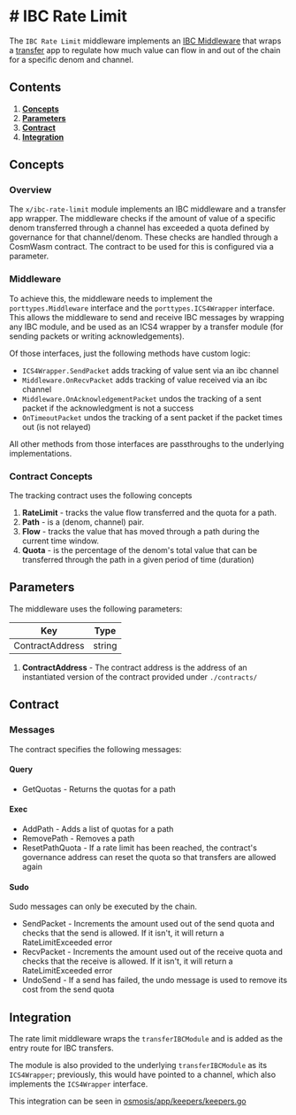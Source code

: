 # # IBC Rate Limit

The ``IBC Rate Limit`` middleware implements an [IBC Middleware](https://github.com/cosmos/ibc-go/blob/f57170b1d4dd202a3c6c1c61dcf302b6a9546405/docs/ibc/middleware/develop.md) 
that wraps a [transfer](https://ibc.cosmos.network/main/apps/transfer/overview.html) app to regulate how much value can
flow in and out of the chain for a specific denom and channel.

## Contents

1. **[Concepts](#concepts)**
2. **[Parameters](#parameters)**
3. **[Contract](#contract)**
4. **[Integration](#integration)**

## Concepts

### Overview

The `x/ibc-rate-limit` module implements an IBC middleware and a transfer app wrapper. The middleware checks if the 
amount of value of a specific denom transferred through a channel has exceeded a quota defined by governance for 
that channel/denom. These checks are handled through a CosmWasm contract. The contract to be used for this is 
configured via a parameter.

### Middleware

To achieve this, the middleware  needs to implement  the `porttypes.Middleware` interface and the
`porttypes.ICS4Wrapper` interface. This allows the middleware to send and receive IBC messages by wrapping 
any IBC module, and be used as an ICS4 wrapper by a transfer module (for sending packets or writing acknowledgements).

Of those interfaces, just the following methods have custom logic:

* `ICS4Wrapper.SendPacket` adds tracking of value sent via an ibc channel 
* `Middleware.OnRecvPacket` adds tracking of value received via an ibc channel 
* `Middleware.OnAcknowledgementPacket` undos the tracking of a sent packet if the acknowledgment is not a success
* `OnTimeoutPacket` undos the tracking of a sent packet if the packet times out (is not relayed)

All other methods from those interfaces are passthroughs to the underlying implementations.

### Contract Concepts

The tracking contract uses the following concepts

1. **RateLimit** - tracks the value flow transferred and the quota for a path.
2. **Path** - is a (denom, channel) pair.
3. **Flow** - tracks the value that has moved through a path during the current time window.
4. **Quota** - is the percentage of the denom's total value that can be transferred through the path in a given period of time (duration)

## Parameters

The middleware uses the following parameters:

| Key             | Type   |
|-----------------|--------|
| ContractAddress | string |

1. **ContractAddress** -
   The contract address is the address of an instantiated version of the contract provided under `./contracts/`

## Contract

### Messages

The contract specifies the following messages:

#### Query

* GetQuotas - Returns the quotas for a path

#### Exec

* AddPath - Adds a list of quotas for a path
* RemovePath - Removes a path
* ResetPathQuota - If a rate limit has been reached, the contract's governance address can reset the quota so that transfers are allowed again

#### Sudo

Sudo messages can only be executed by the chain.

* SendPacket - Increments the amount used out of the send quota and checks that the send is allowed. If it isn't, it will return a RateLimitExceeded error
* RecvPacket - Increments the amount used out of the receive quota and checks that the receive is allowed. If it isn't, it will return a RateLimitExceeded error
* UndoSend - If a send has failed, the undo message is used to remove its cost from the send quota

## Integration

The rate limit middleware wraps the `transferIBCModule` and is added as the entry route for IBC transfers.

The module is also provided to the underlying `transferIBCModule` as its `ICS4Wrapper`; previously, this would have 
pointed to a channel, which also implements the `ICS4Wrapper` interface.

This integration can be seen in [osmosis/app/keepers/keepers.go](https://github.com/osmosis-labs/osmosis/blob/main/app/keepers/keepers.go)
